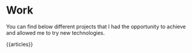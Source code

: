 Work
====

You can find below different projects that I had the opportunity to achieve and allowed me to try new technologies.

{{articles}}
